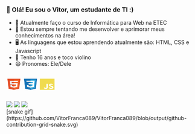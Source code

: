 ### 👋 Olá! Eu sou o Vitor, um estudante de TI :)

- 🏫 Atualmente faço o curso de Informática para Web na ETEC
- 🌱 Estou sempre tentando me desenvolver e aprimorar meus conhecimentos na área!
- 🖥️ As linguagens que estou aprendendo atualmente são: HTML, CSS e Javascript
- 💬 Tenho 16 anos e toco violino
- 😄 Pronomes: Ele/Dele

<div style="display: inline_block"><br>
  <img align="center" alt="Icon-HTML" height="30" width="40" src="https://raw.githubusercontent.com/devicons/devicon/master/icons/html5/html5-original.svg">
  <img align="center" alt="Icon-CSS" height="30" width="40" src="https://raw.githubusercontent.com/devicons/devicon/master/icons/css3/css3-original.svg">
  <img align="center" alt="Icon-Js" height="30" width="40" src="https://raw.githubusercontent.com/devicons/devicon/master/icons/javascript/javascript-plain.svg">
</div>

  ##

<div>
  <a href="https://www.instagram.com/vitorfranca089/" target="_blank"><img src="https://img.shields.io/badge/-Instagram-%23E4405F?style=for-the-badge&logo=instagram&logoColor=white" target="_blank"></a>
  <a href = "mailto:vitorfranca089@gmail.com"><img src="https://img.shields.io/badge/-Gmail-%23333?style=for-the-badge&logo=gmail&logoColor=white" target="_blank"></a>
  <a href="https://www.linkedin.com/in/vitor-frança-16309324a/" target="_blank"><img src="https://img.shields.io/badge/-LinkedIn-%230077B5?style=for-the-badge&logo=linkedin&logoColor=white" target="_blank"></a>
</div>

<div>
  [snake gif](https://github.com/VitorFranca089/VitorFranca089/blob/output/github-contribution-grid-snake.svg)
</div>
